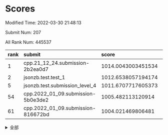 # Scores

Modified Time: 2022-03-30 21:48:13

Submit Num: 207

All Rank Num: 445537

| rank |               submit               |       score        |       sigma        | pk_num |
| :--- | :--------------------------------- | :----------------- | :----------------- | :----- |
| 1    | cpp.21_12_24.submission-2b2ea0d7   | 1014.0043003451534 | 0.811130343254531  | 8610   |
| 2    | jsonzb.test.test_1                 | 1012.6538057194174 | 0.8107924820753922 | 8612   |
| 5    | jsonzb.test.submission_level_4     | 1011.6707717605373 | 0.815416486885144  | 8608   |
| 54   | cpp.2022_01_09.submission-5b0e3de2 | 1005.482113120914  | 0.7313568691063741 | 8615   |
| 61   | cpp.2022_01_09.submission-816672bd | 1004.021469806481  | 0.7068882972925612 | 8607   |


<details>
<summary>全部</summary>

| rank |                 submit                 |       score        |       sigma        | pk_num |
| :--- | :------------------------------------- | :----------------- | :----------------- | :----- |
| 1    | cpp.21_12_24.submission-2b2ea0d7       | 1014.0043003451534 | 0.811130343254531  | 8610   |
| 2    | jsonzb.test.test_1                     | 1012.6538057194174 | 0.8107924820753922 | 8612   |
| 3    | gobigger.level_3.submission_level_3_33 | 1012.4277537851384 | 0.7930984908497218 | 8610   |
| 4    | gobigger.level_3.submission_level_3_5  | 1011.7835194597221 | 0.7812544359739096 | 8607   |
| 5    | jsonzb.test.submission_level_4         | 1011.6707717605373 | 0.815416486885144  | 8608   |
| 6    | gobigger.level_3.submission_level_3_3  | 1011.4466564184827 | 0.7656964367970475 | 8609   |
| 7    | gobigger.level_3.submission_level_3_40 | 1011.3159844710189 | 0.7875593969896122 | 8607   |
| 8    | gobigger.level_3.submission_level_3_4  | 1011.0850074029357 | 0.7549718568484097 | 8609   |
| 9    | gobigger.level_3.submission_level_3_39 | 1011.0451840679808 | 0.7462675661439944 | 8614   |
| 10   | gobigger.level_3.submission_level_3_18 | 1010.8268366853151 | 0.7523510828541933 | 8614   |
| 11   | gobigger.level_3.submission_level_3_17 | 1010.7800278030306 | 0.7550011129219754 | 8614   |
| 12   | gobigger.level_3.submission_level_3_41 | 1010.7797523337686 | 0.765855089723237  | 8609   |
| 13   | gobigger.level_3.submission_level_3_24 | 1010.7490033658138 | 0.763000540391345  | 8605   |
| 14   | gobigger.level_3.submission_level_3_29 | 1010.5998019106635 | 0.7501000519194099 | 8609   |
| 15   | gobigger.level_3.submission_level_3_11 | 1010.448040999331  | 0.7560001359995958 | 8614   |
| 16   | gobigger.level_3.submission_level_3_44 | 1010.4407829166054 | 0.7890729061307187 | 8605   |
| 17   | gobigger.level_3.submission_level_3_15 | 1010.4293620909589 | 0.7668142707685826 | 8611   |
| 18   | gobigger.level_3.submission_level_3_0  | 1010.4212310906239 | 0.8011036893119914 | 8609   |
| 19   | gobigger.level_3.submission_level_3_13 | 1010.2438061742133 | 0.7714448572644906 | 8611   |
| 20   | gobigger.level_3.submission_level_3_25 | 1010.1064137247076 | 0.7610059129269083 | 8608   |
| 21   | gobigger.level_3.submission_level_3_2  | 1010.0808868197412 | 0.7565006836167216 | 8607   |
| 22   | gobigger.level_3.submission_level_3_16 | 1010.0504087211733 | 0.7527287000959559 | 8609   |
| 23   | gobigger.level_3.submission_level_3_32 | 1010.0207575471522 | 0.7570367155047923 | 8614   |
| 24   | gobigger.level_3.submission_level_3_35 | 1009.9403698330153 | 0.7774707067062228 | 8608   |
| 25   | gobigger.level_3.submission_level_3_49 | 1009.9113760284614 | 0.7655166215174088 | 8610   |
| 26   | gobigger.level_3.submission_level_3_19 | 1009.9056522168067 | 0.7317472807494292 | 8612   |
| 27   | gobigger.level_3.submission_level_3_22 | 1009.9047071766431 | 0.7681399072527304 | 8604   |
| 28   | gobigger.level_3.submission_level_3_12 | 1009.8761452315506 | 0.7515192669231363 | 8608   |
| 29   | gobigger.level_3.submission_level_3_43 | 1009.8735372034517 | 0.7431149239893172 | 8609   |
| 30   | gobigger.level_3.submission_level_3_31 | 1009.8486176366804 | 0.7530379113574769 | 8609   |
| 31   | gobigger.level_3.submission_level_3_28 | 1009.7814390173706 | 0.7671727088983182 | 8609   |
| 32   | gobigger.level_3.submission_level_3_26 | 1009.763098521088  | 0.7365955313146775 | 8616   |
| 33   | gobigger.level_3.submission_level_3_38 | 1009.6757060340143 | 0.7569712555846471 | 8610   |
| 34   | gobigger.level_3.submission_level_3_37 | 1009.6416861884777 | 0.7712654234312268 | 8613   |
| 35   | gobigger.level_3.submission_level_3_47 | 1009.5917933424975 | 0.7717725874627468 | 8612   |
| 36   | gobigger.level_3.submission_level_3_23 | 1009.5382677819551 | 0.7565110754810941 | 8615   |
| 37   | gobigger.level_3.submission_level_3_9  | 1009.5302549734536 | 0.7447788304360984 | 8607   |
| 38   | gobigger.level_3.submission_level_3_21 | 1009.4899911850897 | 0.73350398212282   | 8608   |
| 39   | gobigger.level_3.submission_level_3_10 | 1009.4874000607815 | 0.7527965397573607 | 8611   |
| 40   | gobigger.level_3.submission_level_3_34 | 1009.3524045421522 | 0.7565412849901939 | 8610   |
| 41   | gobigger.level_3.submission_level_3_48 | 1009.3290771042126 | 0.7333873790484984 | 8611   |
| 42   | gobigger.level_3.submission_level_3_7  | 1009.3285304194051 | 0.7795198454331795 | 8601   |
| 43   | gobigger.level_3.submission_level_3_42 | 1009.30844735249   | 0.7436156564786299 | 8610   |
| 44   | gobigger.level_3.submission_level_3_45 | 1009.3061032251519 | 0.7475604590524318 | 8607   |
| 45   | gobigger.level_3.submission_level_3_8  | 1009.2272232493646 | 0.7404830282512472 | 8611   |
| 46   | gobigger.level_3.submission_level_3_14 | 1009.2050456045214 | 0.7420782026961864 | 8608   |
| 47   | gobigger.level_3.submission_level_3_36 | 1009.1474998741613 | 0.7445415185709026 | 8613   |
| 48   | gobigger.level_3.submission_level_3_20 | 1009.0574417057843 | 0.7583231918169552 | 8607   |
| 49   | gobigger.level_3.submission_level_3_6  | 1008.956355240071  | 0.7508383141031615 | 8608   |
| 50   | gobigger.level_3.submission_level_3_1  | 1008.902150780033  | 0.7422402748431253 | 8606   |
| 51   | gobigger.level_3.submission_level_3_30 | 1008.8744880762409 | 0.7306697851554348 | 8610   |
| 52   | gobigger.level_3.submission_level_3_46 | 1008.7418758273832 | 0.7353419695721792 | 8611   |
| 53   | gobigger.level_3.submission_level_3_27 | 1008.4887071512741 | 0.7447042746103938 | 8605   |
| 54   | cpp.2022_01_09.submission-5b0e3de2     | 1005.482113120914  | 0.7313568691063741 | 8615   |
| 55   | gobigger.level_1.submission_level_1_20 | 1005.1773718165697 | 0.7293164463311459 | 8607   |
| 56   | gobigger.level_1.submission_level_1_11 | 1005.0039435495399 | 0.7147218726990798 | 8606   |
| 57   | gobigger.level_1.submission_level_1_32 | 1004.7885993752163 | 0.7164452657222714 | 8615   |
| 58   | gobigger.level_1.submission_level_1_5  | 1004.693205162356  | 0.7292918567354972 | 8611   |
| 59   | gobigger.level_1.submission_level_1_28 | 1004.5808924491591 | 0.7097239723343962 | 8607   |
| 60   | gobigger.level_1.submission_level_1_44 | 1004.1276516390808 | 0.7129568030776985 | 8606   |
| 61   | cpp.2022_01_09.submission-816672bd     | 1004.021469806481  | 0.7068882972925612 | 8607   |
| 62   | gobigger.level_1.submission_level_1_16 | 1003.9440828981863 | 0.7136555829885042 | 8609   |
| 63   | gobigger.level_1.submission_level_1_27 | 1003.8272795841049 | 0.7282608389577726 | 8609   |
| 64   | gobigger.level_1.submission_level_1_31 | 1003.7709453748367 | 0.7196650660277015 | 8613   |
| 65   | gobigger.level_1.submission_level_1_8  | 1003.7586831669862 | 0.7136471903656068 | 8615   |
| 66   | gobigger.level_1.submission_level_1_48 | 1003.7537616682407 | 0.7135714478328405 | 8609   |
| 67   | gobigger.level_1.submission_level_1_45 | 1003.7095415801732 | 0.7226383840973779 | 8605   |
| 68   | gobigger.level_1.submission_level_1_14 | 1003.6809297638827 | 0.7198248836740281 | 8614   |
| 69   | gobigger.level_1.submission_level_1_34 | 1003.6470074301192 | 0.7090812651400455 | 8608   |
| 70   | gobigger.level_1.submission_level_1_30 | 1003.6326731429747 | 0.7151059082598704 | 8613   |
| 71   | gobigger.level_1.submission_level_1_15 | 1003.6088288303553 | 0.7129681660964591 | 8607   |
| 72   | gobigger.level_1.submission_level_1_9  | 1003.5789980799171 | 0.7178428498856234 | 8607   |
| 73   | gobigger.level_1.submission_level_1_33 | 1003.5276701410221 | 0.720151446616122  | 8611   |
| 74   | gobigger.level_1.submission_level_1_12 | 1003.4766184478217 | 0.7188836475014743 | 8611   |
| 75   | gobigger.level_1.submission_level_1_41 | 1003.4343826783233 | 0.7193484507825851 | 8606   |
| 76   | gobigger.level_1.submission_level_1_46 | 1003.3874594173502 | 0.7423476708946932 | 8604   |
| 77   | gobigger.level_1.submission_level_1_0  | 1003.3823730983665 | 0.7091873128833542 | 8604   |
| 78   | gobigger.level_1.submission_level_1_18 | 1003.354079776362  | 0.7121094073304848 | 8609   |
| 79   | gobigger.level_1.submission_level_1_19 | 1003.3489841516985 | 0.7118045832110247 | 8605   |
| 80   | gobigger.level_1.submission_level_1_43 | 1003.3379140287633 | 0.7129535144972856 | 8614   |
| 81   | gobigger.level_1.submission_level_1_36 | 1003.3340834655166 | 0.7107016244112259 | 8612   |
| 82   | gobigger.level_1.submission_level_1_26 | 1003.245072964461  | 0.7135512588574966 | 8607   |
| 83   | gobigger.level_1.submission_level_1_49 | 1003.2345136758763 | 0.7272033099661402 | 8614   |
| 84   | gobigger.level_1.submission_level_1_1  | 1003.1787556535086 | 0.7173376099434917 | 8608   |
| 85   | gobigger.level_1.submission_level_1_42 | 1003.1405151778814 | 0.708965674361201  | 8614   |
| 86   | gobigger.level_1.submission_level_1_4  | 1003.0534026844134 | 0.709741596675173  | 8611   |
| 87   | gobigger.level_1.submission_level_1_10 | 1003.0243144445101 | 0.7169898317431397 | 8609   |
| 88   | gobigger.level_1.submission_level_1_39 | 1002.8732211875347 | 0.721634943627195  | 8609   |
| 89   | gobigger.level_1.submission_level_1_37 | 1002.8347854597685 | 0.7098604882440297 | 8608   |
| 90   | gobigger.level_1.submission_level_1_2  | 1002.8249482637791 | 0.7185833776477754 | 8610   |
| 91   | gobigger.level_1.submission_level_1_47 | 1002.7810411901398 | 0.7145802930810776 | 8609   |
| 92   | gobigger.level_1.submission_level_1_29 | 1002.7581610341    | 0.7144799847333086 | 8608   |
| 93   | gobigger.level_1.submission_level_1_23 | 1002.7175660414114 | 0.715815977057416  | 8611   |
| 94   | gobigger.level_1.submission_level_1_6  | 1002.7096447591365 | 0.7122491217853187 | 8608   |
| 95   | gobigger.level_1.submission_level_1_7  | 1002.7025269727753 | 0.7095209370932357 | 8610   |
| 96   | gobigger.level_1.submission_level_1_38 | 1002.6887124556155 | 0.7090685983106633 | 8606   |
| 97   | gobigger.level_1.submission_level_1_25 | 1002.614022442939  | 0.712339103892247  | 8608   |
| 98   | gobigger.level_1.submission_level_1_22 | 1002.5489307140762 | 0.7272639896198712 | 8607   |
| 99   | gobigger.level_1.submission_level_1_35 | 1002.521704255086  | 0.7117276383416973 | 8612   |
| 100  | gobigger.level_1.submission_level_1_17 | 1002.4248557918222 | 0.7072897541185453 | 8611   |
| 101  | gobigger.level_1.submission_level_1_24 | 1002.4192663381576 | 0.7119822458525945 | 8611   |
| 102  | gobigger.level_1.submission_level_1_40 | 1002.4184264475458 | 0.7134070783711477 | 8609   |
| 103  | gobigger.level_1.submission_level_1_13 | 1002.1420427771507 | 0.7211820979521811 | 8604   |
| 104  | gobigger.level_1.submission_level_1_3  | 1001.827062112546  | 0.7052334897356273 | 8605   |
| 105  | gobigger.level_1.submission_level_1_21 | 1001.6866071803338 | 0.7094219964205687 | 8614   |
| 106  | gobigger.random.submission_random_10   | 997.4469042657179  | 0.7087259160418585 | 8616   |
| 107  | gobigger.random.submission_random_44   | 997.2101159169183  | 0.7145412543682135 | 8605   |
| 108  | gobigger.random.submission_random_23   | 996.7719941080203  | 0.7102017211320947 | 8609   |
| 109  | gobigger.random.submission_random_12   | 996.7271052094583  | 0.7029139680913197 | 8606   |
| 110  | gobigger.random.submission_random_3    | 996.6988087231746  | 0.718220840839914  | 8616   |
| 111  | gobigger.random.submission_random_11   | 996.6585813254716  | 0.7093870633542566 | 8612   |
| 112  | gobigger.random.submission_random_15   | 996.6165597022621  | 0.7197794365319647 | 8609   |
| 113  | gobigger.random.submission_random_7    | 996.5349198541072  | 0.6999674372776801 | 8612   |
| 114  | gobigger.random.submission_random_1    | 996.5214309299519  | 0.7133276723769576 | 8615   |
| 115  | gobigger.random.submission_random_41   | 996.4550905743066  | 0.7033427670449197 | 8615   |
| 116  | gobigger.random.submission_random_0    | 996.4418378340545  | 0.6951046369691207 | 8605   |
| 117  | gobigger.random.submission_random_22   | 996.3657179315787  | 0.7127601933322613 | 8614   |
| 118  | gobigger.random.submission_random_4    | 996.3454410040049  | 0.7064642359807555 | 8605   |
| 119  | gobigger.random.submission_random_49   | 996.3282032873275  | 0.7026991756181701 | 8607   |
| 120  | gobigger.random.submission_random_13   | 996.3210395091751  | 0.7113911702825058 | 8613   |
| 121  | gobigger.random.submission_random_6    | 996.3107330984257  | 0.7041049176321525 | 8611   |
| 122  | gobigger.random.submission_random_16   | 996.3105633922956  | 0.7061893741517061 | 8607   |
| 123  | gobigger.random.submission_random_32   | 996.2593347936726  | 0.7044905822247767 | 8607   |
| 124  | gobigger.random.submission_random_30   | 996.1959080782382  | 0.7184082188100823 | 8610   |
| 125  | gobigger.random.submission_random_26   | 996.1110465994201  | 0.7048342095465393 | 8609   |
| 126  | gobigger.random.submission_random_29   | 996.0670718787688  | 0.6918741569446327 | 8610   |
| 127  | gobigger.random.submission_random_42   | 996.0604264467504  | 0.7213970001285495 | 8610   |
| 128  | gobigger.random.submission_random_19   | 995.9706650635931  | 0.6991805576404608 | 8611   |
| 129  | gobigger.random.submission_random_48   | 995.9159782719272  | 0.7104736310004489 | 8612   |
| 130  | gobigger.random.submission_random_27   | 995.8722689972293  | 0.7099368740515443 | 8607   |
| 131  | gobigger.random.submission_random_40   | 995.822676550584   | 0.720043431283894  | 8608   |
| 132  | gobigger.random.submission_random_46   | 995.8110398756876  | 0.7115812148353363 | 8612   |
| 133  | gobigger.random.submission_random_43   | 995.8086986561965  | 0.7250602819398978 | 8607   |
| 134  | gobigger.random.submission_random_37   | 995.8063349971994  | 0.7014487609497613 | 8608   |
| 135  | gobigger.random.submission_random_35   | 995.8052728732679  | 0.705995242790582  | 8611   |
| 136  | gobigger.random.submission_random_24   | 995.7629684879909  | 0.6989593977181305 | 8606   |
| 137  | gobigger.random.submission_random_2    | 995.7265553788303  | 0.7206839914114641 | 8610   |
| 138  | gobigger.random.submission_random_20   | 995.7104002909449  | 0.7336979152168897 | 8608   |
| 139  | gobigger.random.submission_random_8    | 995.6953707937873  | 0.706737200918868  | 8605   |
| 140  | gobigger.random.submission_random_17   | 995.6868219716727  | 0.7106456261405799 | 8613   |
| 141  | gobigger.random.submission_random_31   | 995.6536740102345  | 0.7056504723318021 | 8608   |
| 142  | gobigger.random.submission_random_39   | 995.5999397119355  | 0.7075491641764142 | 8609   |
| 143  | gobigger.random.submission_random_5    | 995.5882072456811  | 0.72373586287267   | 8616   |
| 144  | gobigger.random.submission_random_34   | 995.5687227584692  | 0.7193046013569862 | 8615   |
| 145  | gobigger.random.submission_random_47   | 995.5581578053684  | 0.7127252402492341 | 8607   |
| 146  | gobigger.random.submission_random_14   | 995.5138345554392  | 0.713405814649275  | 8614   |
| 147  | gobigger.random.submission_random_18   | 995.4801659767014  | 0.7140278827979768 | 8608   |
| 148  | gobigger.random.submission_random_9    | 995.4618990158494  | 0.7138504541764876 | 8611   |
| 149  | gobigger.random.submission_random_25   | 995.3012566799849  | 0.711072444557539  | 8610   |
| 150  | gobigger.random.submission_random_28   | 995.2939914636671  | 0.7071682968961649 | 8606   |
| 151  | gobigger.random.submission_random_38   | 995.2783920706567  | 0.713915189832121  | 8606   |
| 152  | gobigger.random.submission_random_36   | 995.1750172084701  | 0.7147850356714974 | 8608   |
| 153  | gobigger.random.submission_random_33   | 995.0768729439351  | 0.7250664570857491 | 8610   |
| 154  | gobigger.random.submission_random_45   | 994.8446899042326  | 0.7111669327288291 | 8613   |
| 155  | gobigger.random.submission_random_21   | 994.369052963171   | 0.714379232714217  | 8610   |
| 156  | gobigger.level_2.submission_level_2_38 | 993.8832315814635  | 0.7377286951482687 | 8614   |
| 157  | gobigger.level_2.submission_level_2_45 | 993.7909785042052  | 0.7284723203415567 | 8602   |
| 158  | gobigger.level_2.submission_level_2_24 | 993.7673251485835  | 0.7374922386847551 | 8614   |
| 159  | gobigger.level_2.submission_level_2_13 | 993.7085832694573  | 0.7398172507222047 | 8611   |
| 160  | gobigger.level_2.submission_level_2_31 | 993.5353758338432  | 0.7502529337903132 | 8609   |
| 161  | gobigger.level_2.submission_level_2_6  | 993.2388142220641  | 0.7391682213554854 | 8608   |
| 162  | gobigger.level_2.submission_level_2_42 | 993.1745479317381  | 0.7332482500825304 | 8610   |
| 163  | gobigger.level_2.submission_level_2_47 | 993.0696958636597  | 0.7329240644049662 | 8608   |
| 164  | gobigger.level_2.submission_level_2_30 | 993.0655734802988  | 0.7369939787443045 | 8607   |
| 165  | gobigger.level_2.submission_level_2_44 | 993.0045765896106  | 0.7274546002913649 | 8607   |
| 166  | gobigger.level_2.submission_level_2_46 | 992.8961243637802  | 0.7380566341465467 | 8609   |
| 167  | gobigger.level_2.submission_level_2_23 | 992.8610813605086  | 0.7404110640908589 | 8609   |
| 168  | gobigger.level_2.submission_level_2_8  | 992.7354635256615  | 0.7434235584597965 | 8609   |
| 169  | gobigger.level_2.submission_level_2_25 | 992.6543118441922  | 0.744721723279772  | 8607   |
| 170  | gobigger.level_2.submission_level_2_41 | 992.6471909809599  | 0.7364002961167062 | 8612   |
| 171  | gobigger.level_2.submission_level_2_18 | 992.6253851481432  | 0.7432692894608536 | 8609   |
| 172  | gobigger.level_2.submission_level_2_43 | 992.5211869623349  | 0.75263184432059   | 8610   |
| 173  | gobigger.level_2.submission_level_2_2  | 992.3765966156847  | 0.7418466361154833 | 8605   |
| 174  | gobigger.level_2.submission_level_2_5  | 992.3730299553847  | 0.7352701976218539 | 8611   |
| 175  | gobigger.level_2.submission_level_2_4  | 992.3648225985154  | 0.7411607648067206 | 8610   |
| 176  | gobigger.level_2.submission_level_2_21 | 992.3624679117044  | 0.7317187981064236 | 8605   |
| 177  | gobigger.level_2.submission_level_2_17 | 992.3605960327533  | 0.7351970255146996 | 8605   |
| 178  | gobigger.level_2.submission_level_2_20 | 992.2913930980424  | 0.7432658371710114 | 8606   |
| 179  | gobigger.level_2.submission_level_2_16 | 992.2866700647049  | 0.747328076480857  | 8606   |
| 180  | gobigger.level_2.submission_level_2_36 | 992.2666088271932  | 0.738533143661054  | 8608   |
| 181  | gobigger.level_2.submission_level_2_29 | 992.2596366347282  | 0.7555781501921862 | 8608   |
| 182  | gobigger.level_2.submission_level_2_34 | 992.2532150098937  | 0.7386645396434541 | 8609   |
| 183  | gobigger.level_2.submission_level_2_1  | 992.1820385029583  | 0.7474163864057742 | 8612   |
| 184  | gobigger.level_2.submission_level_2_28 | 992.1519941054332  | 0.742090714969775  | 8609   |
| 185  | gobigger.level_2.submission_level_2_9  | 992.1062211791952  | 0.7459247328446557 | 8608   |
| 186  | gobigger.level_2.submission_level_2_14 | 992.1005553247782  | 0.7348774829510819 | 8615   |
| 187  | gobigger.level_2.submission_level_2_49 | 991.9308892423753  | 0.7389596728924729 | 8611   |
| 188  | gobigger.level_2.submission_level_2_19 | 991.9244391339927  | 0.7497814920666862 | 8609   |
| 189  | gobigger.level_2.submission_level_2_35 | 991.9025526990587  | 0.7429729256388418 | 8615   |
| 190  | gobigger.level_2.submission_level_2_7  | 991.8720707749499  | 0.7524017315164969 | 8606   |
| 191  | gobigger.level_2.submission_level_2_0  | 991.8689689126654  | 0.7541899851104334 | 8606   |
| 192  | gobigger.level_2.submission_level_2_22 | 991.8419143393065  | 0.7643881818242719 | 8611   |
| 193  | gobigger.level_2.submission_level_2_15 | 991.8232630012079  | 0.7692736792277558 | 8611   |
| 194  | gobigger.level_2.submission_level_2_3  | 991.6175218221526  | 0.7543511049805439 | 8607   |
| 195  | gobigger.level_2.submission_level_2_48 | 991.5826688733426  | 0.7417758534616107 | 8611   |
| 196  | gobigger.level_2.submission_level_2_33 | 991.5058556755507  | 0.7374203190559186 | 8608   |
| 197  | gobigger.level_2.submission_level_2_37 | 991.4179548235729  | 0.7491932636810683 | 8606   |
| 198  | gobigger.level_2.submission_level_2_12 | 991.3822612234137  | 0.7473125415265965 | 8607   |
| 199  | gobigger.level_2.submission_level_2_40 | 991.1510799522462  | 0.7602048478463616 | 8611   |
| 200  | gobigger.level_2.submission_level_2_10 | 990.9316813461718  | 0.7612379530117688 | 8610   |
| 201  | gobigger.level_2.submission_level_2_32 | 990.8678284501693  | 0.7588683564665343 | 8615   |
| 202  | gobigger.level_2.submission_level_2_39 | 990.7466828406752  | 0.7701501271711347 | 8613   |
| 203  | gobigger.level_2.submission_level_2_11 | 990.6651011315672  | 0.7618050611175636 | 8606   |
| 204  | gobigger.level_2.submission_level_2_26 | 990.6017657123696  | 0.7818638374147804 | 8613   |
| 205  | gobigger.level_2.submission_level_2_27 | 990.5792558465716  | 0.7623648295807857 | 8609   |
| 206  | gobigger.none.submission_none_0        | 979.7554653730789  | 1.315724603958728  | 8608   |
| 207  | gobigger.none.submission_none_1        | 977.0533188181455  | 1.4746308294039712 | 8608   |

</details>